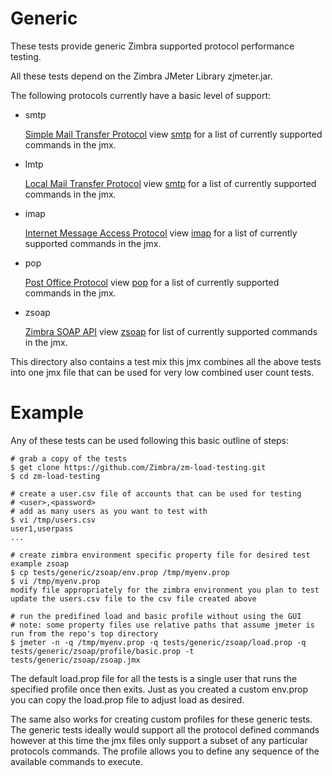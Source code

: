 # Generic

These tests provide generic Zimbra supported protocol performance testing.

All these tests depend on the Zimbra JMeter Library zjmeter.jar.

The following protocols currently have a basic level of support:

* smtp
  
  [Simple Mail Transfer Protocol](https://tools.ietf.org/html/rfc5321) view [smtp](smtp/smtp.html) for a list of currently supported commands in the jmx.
  
* lmtp
  
  [Local Mail Transfer Protocol](https://tools.ietf.org/html/rfc2033) view [smtp](lmtp/lmtp.html) for a list of currently supported commands in the jmx.
  
* imap
  
  [Internet Message Access Protocol](https://tools.ietf.org/html/rfc3501) view [imap](imap/imap.html) for a list of currently supported commands in the jmx.
  
* pop
  
  [Post Office Protocol](https://tools.ietf.org/html/rfc5321) view [pop](pop/pop.html) for a list of currently supported commands in the jmx.
  
* zsoap
  
  [Zimbra SOAP API](https://wiki.zimbra.com/wiki/SOAP_API_Reference_Material_Beginning_with_ZCS_8) view [zsoap](zsoap/zsoap.html) for list of currently supported commands in the jmx.

This directory also contains a test mix this jmx combines all the above tests into one jmx file that can be used for very low combined user count tests.

# Example

Any of these tests can be used following this basic outline of steps:

```
# grab a copy of the tests
$ get clone https://github.com/Zimbra/zm-load-testing.git 
$ cd zm-load-testing

# create a user.csv file of accounts that can be used for testing
# <user>,<password>
# add as many users as you want to test with
$ vi /tmp/users.csv
user1,userpass
...

# create zimbra environment specific property file for desired test example zsoap
$ cp tests/generic/zsoap/env.prop /tmp/myenv.prop
$ vi /tmp/myenv.prop
modify file appropriately for the zimbra environment you plan to test
update the users.csv file to the csv file created above

# run the predifined load and basic profile without using the GUI
# note: some property files use relative paths that assume jmeter is run from the repo's top directory
$ jmeter -n -q /tmp/myenv.prop -q tests/generic/zsoap/load.prop -q tests/generic/zsoap/profile/basic.prop -t tests/generic/zsoap/zsoap.jmx
```

The default load.prop file for all the tests is a single user that runs the specified profile once then exits. Just as you created a custom env.prop you can copy the load.prop file to adjust load as desired.

The same also works for creating custom profiles for these generic tests. The generic tests ideally would support all the protocol defined commands however at this time the jmx files only support a subset of any particular protocols commands. The profile allows you to define any sequence of the available commands to execute.
